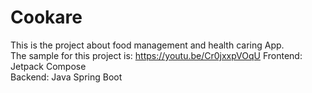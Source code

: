 # Cookare   
This is the project about food management and health caring App.  
The sample for this project is: https://youtu.be/Cr0jxxpVOqU
Frontend: Jetpack Compose   
Backend: Java Spring Boot 
